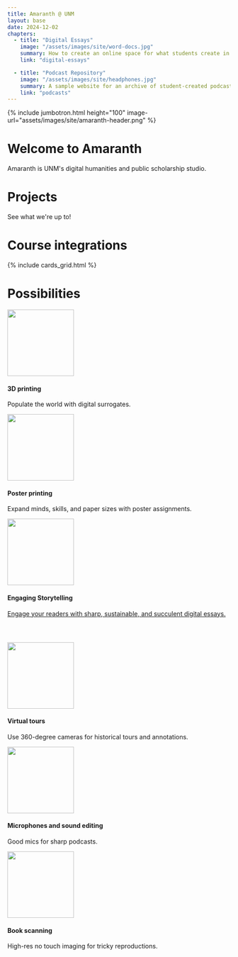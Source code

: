 ```yaml
---
title: Amaranth @ UNM
layout: base
date: 2024-12-02
chapters: 
  - title: "Digital Essays"
    image: "/assets/images/site/word-docs.jpg"
    summary: How to create an online space for what students create in a course.
    link: "digital-essays"

  - title: "Podcast Repository"
    image: "/assets/images/site/headphones.jpg"
    summary: A sample website for an archive of student-created podcasts.
    link: "podcasts"
---
```


{% include jumbotron.html 
height="100"
image-url="assets/images/site/amaranth-header.png"
%}

# Welcome to Amaranth
Amaranth is UNM's digital humanities and public scholarship studio.


# Projects
See what we're up to!

# Course integrations
{% include cards_grid.html %}

# Possibilities
<!-- Services Section -->
<section id="services">
<div class="container">
    <div class="row text-center">
        <div class="col-md-4">
            <img style="width:150px" src="{{site.baseurl}}/assets/images/services/3d-printer.png"/>
            <h4 class="service-heading">3D printing</h4>
            <p class="text-muted">Populate the world with digital surrogates.</p>
        </div>
        <div class="col-md-4">
            <img style="width:150px" src="{{site.baseurl}}/assets/images/services/printing.png"/>
            <h4 class="service-heading">Poster printing</h4>
            <p class="text-muted">Expand minds, skills, and paper sizes with poster assignments.</p>
        </div>
        <div class="col-md-4">
            <img style="width:150px" src="{{site.baseurl}}/assets/images/services/responsive-design.png"/>
            <h4 class="service-heading">Engaging Storytelling</h4>
            <p class="text-muted"><a href="{{site.baseurl}}/classroom/digital-essays">Engage your readers with sharp, sustainable, and succulent digital essays.</a></p>
        </div>
    </div>
    <div class="row text-center" style="margin-top:4em;">
        <div class="col-md-4">
            <img style="width:150px" src="{{site.baseurl}}/assets/images/services/virtual-tour.png"/>
            <h4 class="service-heading">Virtual tours</h4>
            <p class="text-muted">Use 360-degree cameras for historical tours and annotations.</p>
        </div>
        <div class="col-md-4">
            <img style="width:150px" src="{{site.baseurl}}/assets/images/services/microphone.png"/>
            <h4 class="service-heading">Microphones and sound editing</h4>
            <p class="text-muted">Good mics for sharp podcasts.</p>
        </div>
        <div class="col-md-4">
            <img style="width:150px" src="{{site.baseurl}}/assets/images/services/scanner.png"/>
            <h4 class="service-heading">Book scanning</h4>
            <p class="text-muted">High-res no touch imaging for tricky reproductions.</p>
        </div>
    </div>
</div>

</section>

